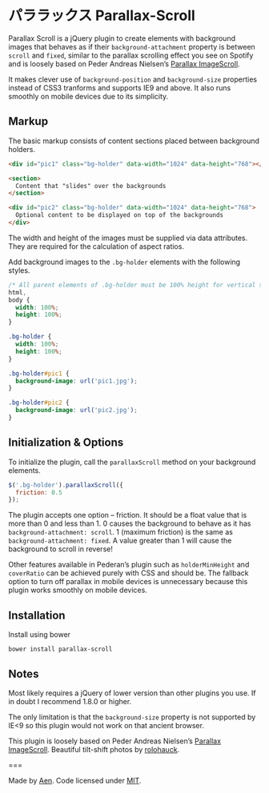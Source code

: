 # パララックス Parallax-Scroll

Parallax Scroll is a jQuery plugin to create elements with background images that behaves as if their `background-attachment` property is between `scroll` and `fixed`, similar to the parallax scrolling effect you see on Spotify and is loosely based on Peder Andreas Nielsen&rsquo;s [Parallax ImageScroll](https://github.com/pederan/Parallax-ImageScroll).

It makes clever use of `background-position` and `background-size` properties instead of CSS3 tranforms and supports IE9 and above. It also runs smoothly on mobile devices due to its simplicity.

## Markup

The basic markup consists of content sections placed between background holders.

```html
<div id="pic1" class="bg-holder" data-width="1024" data-height="768"></div>

<section>
  Content that "slides" over the backgrounds
</section>

<div id="pic2" class="bg-holder" data-width="1024" data-height="768">
  Optional content to be displayed on top of the backgrounds
</div>
```

The width and height of the images must be supplied via data attributes. They are required for the calculation of aspect ratios.

Add background images to the `.bg-holder` elements with the following styles.

```css
/* All parent elements of .bg-holder must be 100% height for vertical stretch to work */
html,
body {
  width: 100%;
  height: 100%;
}

.bg-holder {
  width: 100%;
  height: 100%;
}

.bg-holder#pic1 {
  background-image: url('pic1.jpg');
}

.bg-holder#pic2 {
  background-image: url('pic2.jpg');
}
```

## Initialization &amp; Options

To initialize the plugin, call the `parallaxScroll` method on your background elements.

```javascript
$('.bg-holder').parallaxScroll({
  friction: 0.5
});
```

The plugin accepts one option &ndash; friction. It should be a float value that is more than 0 and less than 1. 0 causes the background to behave as it has `background-attachment: scroll`. 1 (maximum friction) is the same as `background-attachment: fixed`. A value greater than 1 will cause the background to scroll in reverse!

Other features available in Pederan&rsquo;s plugin such as `holderMinHeight` and `coverRatio` can be achieved purely with CSS and should be. The fallback option to turn off parallax in mobile devices is unnecessary because this plugin works smoothly on mobile devices.

## Installation

Install using bower

```
bower install parallax-scroll
````

## Notes

Most likely requires a jQuery of lower version than other plugins you use. If in doubt I recommend 1.8.0 or higher.

The only limitation is that the `background-size` property is not supported by IE&lt;9 so this plugin would not work on that ancient browser.

This plugin is loosely based on Peder Andreas Nielsen&rsquo;s [Parallax ImageScroll](https://github.com/pederan/Parallax-ImageScroll). Beautiful tilt-shift photos by [rolohauck](https://www.flickr.com/photos/rolohauck/).

===

Made by [Aen](http://aenism.com/). Code licensed under [MIT](https://github.com/aentan/Parallax-Scroll/blob/master/LICENSE).
